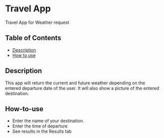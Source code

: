 # Travel App

Travel App for Weather request

## Table of Contents

- [Description](#description)
- [How to use](#How-to-use)

## Description

This app will return the current and future weather depending on the entered departure date of the user. It will also
show a picture of the entered destination.

## How-to-use

- Enter the name of your destination.
- Enter the time of departure
- See results in the Results tab
